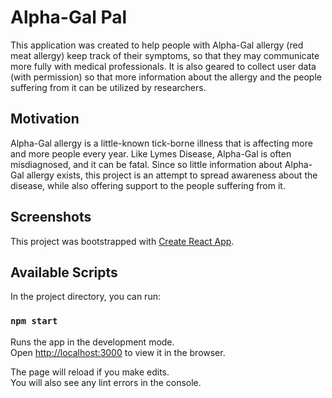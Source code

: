 # Alpha-Gal Pal

This application was created to help people with Alpha-Gal allergy (red meat allergy) keep track of their symptoms, so that they may communicate more fully with medical professionals. It is also geared to collect user data (with permission) so that more information about the allergy and the people suffering from it can be utilized by researchers.

## Motivation

 Alpha-Gal allergy is a little-known tick-borne illness that is affecting more and more people every year. Like Lymes Disease, Alpha-Gal is often misdiagnosed, and it can be fatal. Since so little information about Alpha-Gal allergy exists, this project is an attempt to spread awareness about the disease, while also offering support to the people suffering from it.

## Screenshots






This project was bootstrapped with [Create React App](https://github.com/facebook/create-react-app).

## Available Scripts

In the project directory, you can run:

### `npm start`

Runs the app in the development mode.<br />
Open [http://localhost:3000](http://localhost:3000) to view it in the browser.

The page will reload if you make edits.<br />
You will also see any lint errors in the console.

